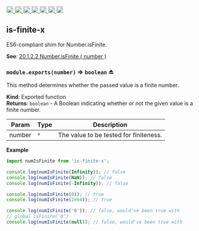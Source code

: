 <a
  href="https://travis-ci.org/Xotic750/is-finite-x"
  title="Travis status">
<img
  src="https://travis-ci.org/Xotic750/is-finite-x.svg?branch=master"
  alt="Travis status" height="18">
</a>
<a
  href="https://david-dm.org/Xotic750/is-finite-x"
  title="Dependency status">
<img src="https://david-dm.org/Xotic750/is-finite-x/status.svg"
  alt="Dependency status" height="18"/>
</a>
<a
  href="https://david-dm.org/Xotic750/is-finite-x?type=dev"
  title="devDependency status">
<img src="https://david-dm.org/Xotic750/is-finite-x/dev-status.svg"
  alt="devDependency status" height="18"/>
</a>
<a
  href="https://badge.fury.io/js/is-finite-x"
  title="npm version">
<img src="https://badge.fury.io/js/is-finite-x.svg"
  alt="npm version" height="18">
</a>
<a
  href="https://www.jsdelivr.com/package/npm/is-finite-x"
  title="jsDelivr hits">
<img src="https://data.jsdelivr.com/v1/package/npm/is-finite-x/badge?style=rounded"
  alt="jsDelivr hits" height="18">
</a>
<a
  href="https://bettercodehub.com/results/Xotic750/is-finite-x"
  title="bettercodehub score">
<img src="https://bettercodehub.com/edge/badge/Xotic750/is-finite-x?branch=master"
  alt="bettercodehub score" height="18">
</a>
<a
  href="https://coveralls.io/github/Xotic750/is-finite-x?branch=master"
  title="Coverage Status">
<img src="https://coveralls.io/repos/github/Xotic750/is-finite-x/badge.svg?branch=master"
  alt="Coverage Status" height="18">
</a>

<a name="module_is-finite-x"></a>

## is-finite-x

ES6-compliant shim for Number.isFinite.

**See**: [20.1.2.2 Number.isFinite ( number )](http://www.ecma-international.org/ecma-262/6.0/#sec-number.isfinite)

<a name="exp_module_is-finite-x--module.exports"></a>

### `module.exports(number)` ⇒ <code>boolean</code> ⏏

This method determines whether the passed value is a finite number.

**Kind**: Exported function  
**Returns**: <code>boolean</code> - A Boolean indicating whether or not the given value is a finite number.

| Param  | Type            | Description                            |
| ------ | --------------- | -------------------------------------- |
| number | <code>\*</code> | The value to be tested for finiteness. |

**Example**

```js
import numIsFinite from 'is-finite-x';

console.log(numIsFinite(Infinity)); // false
console.log(numIsFinite(NaN)); // false
console.log(numIsFinite(-Infinity)); // false

console.log(numIsFinite(0)); // true
console.log(numIsFinite(2e64)); // true

console.log(numIsFinite('0')); // false, would've been true with
// global isFinite('0')
console.log(numIsFinite(null)); // false, would've been true with
```
